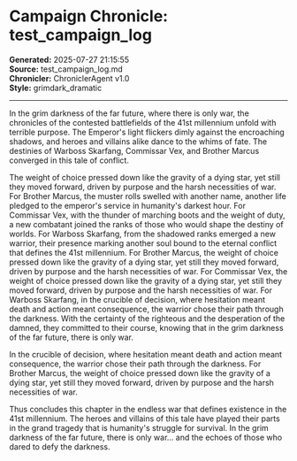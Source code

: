 # Campaign Chronicle: test_campaign_log

**Generated:** 2025-07-27 21:15:55  
**Source:** test_campaign_log.md  
**Chronicler:** ChroniclerAgent v1.0  
**Style:** grimdark_dramatic  

---

In the grim darkness of the far future, where there is only war, the chronicles of the contested battlefields of the 41st millennium unfold with terrible purpose. The Emperor's light flickers dimly against the encroaching shadows, and heroes and villains alike dance to the whims of fate. The destinies of Warboss Skarfang, Commissar Vex, and Brother Marcus converged in this tale of conflict.

The weight of choice pressed down like the gravity of a dying star, yet still they moved forward, driven by purpose and the harsh necessities of war. For Brother Marcus, the muster rolls swelled with another name, another life pledged to the emperor's service in humanity's darkest hour. For Commissar Vex, with the thunder of marching boots and the weight of duty, a new combatant joined the ranks of those who would shape the destiny of worlds. For Warboss Skarfang, from the shadowed ranks emerged a new warrior, their presence marking another soul bound to the eternal conflict that defines the 41st millennium. For Brother Marcus, the weight of choice pressed down like the gravity of a dying star, yet still they moved forward, driven by purpose and the harsh necessities of war. For Commissar Vex, the weight of choice pressed down like the gravity of a dying star, yet still they moved forward, driven by purpose and the harsh necessities of war. For Warboss Skarfang, in the crucible of decision, where hesitation meant death and action meant consequence, the warrior chose their path through the darkness. With the certainty of the righteous and the desperation of the damned, they committed to their course, knowing that in the grim darkness of the far future, there is only war. 

In the crucible of decision, where hesitation meant death and action meant consequence, the warrior chose their path through the darkness. For Brother Marcus, the weight of choice pressed down like the gravity of a dying star, yet still they moved forward, driven by purpose and the harsh necessities of war.

Thus concludes this chapter in the endless war that defines existence in the 41st millennium. The heroes and villains of this tale have played their parts in the grand tragedy that is humanity's struggle for survival. In the grim darkness of the far future, there is only war... and the echoes of those who dared to defy the darkness.